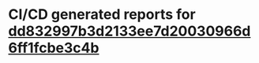 # CI/CD generated reports for [dd832997b3d2133ee7d20030966d6ff1fcbe3c4b](https://github.com/hydephp/develop/commit/dd832997b3d2133ee7d20030966d6ff1fcbe3c4b)
